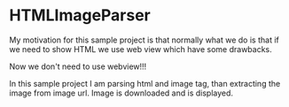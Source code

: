 # HTMLImageParser

My motivation for this sample project is that normally what we do is that if we need to show HTML we use web view which have some drawbacks. 

Now we don't need to use webview!!!

In this sample project I am parsing html and image tag, than extracting the image from image url. Image is downloaded and is displayed. 


